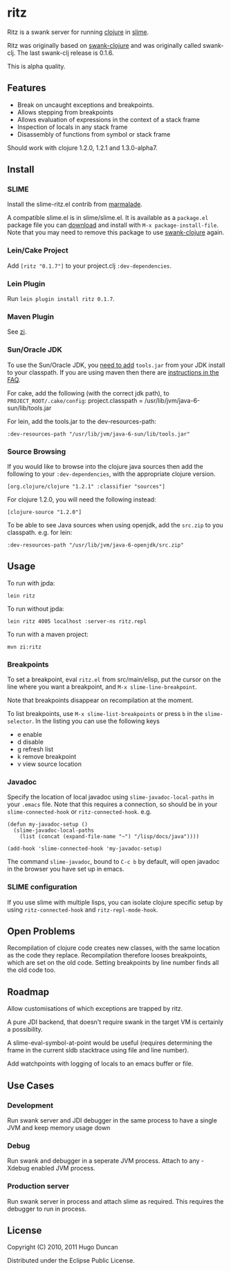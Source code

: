 # ritz

Ritz is a swank server for running [clojure](http://clojure.org) in
[slime](http://common-lisp.net/project/slime).

Ritz was originally based on
[swank-clojure](http://github.com/technomancy/swank-clojure) and was
originally called swank-clj.  The last swank-clj release is 0.1.6.

This is alpha quality.

## Features

- Break on uncaught exceptions and breakpoints.
- Allows stepping from breakpoints
- Allows evaluation of expressions in the context of a stack frame
- Inspection of locals in any stack frame
- Disassembly of functions from symbol or stack frame

Should work with clojure 1.2.0, 1.2.1 and 1.3.0-alpha7.

## Install

### SLIME

Install the slime-ritz.el contrib from [marmalade](http://marmalade-repo.org/).

A compatible slime.el is in slime/slime.el. It is available as a `package.el`
package file you can
[download](https://github.com/downloads/pallet/ritz/slime-20101113.1.tar)
and install with `M-x package-install-file`.  Note that you may need to remove
this package to use
[swank-clojure](https://github.com/technomancy/swank-clojure) again.

### Lein/Cake Project

Add `[ritz "0.1.7"]` to your project.clj `:dev-dependencies`.

### Lein Plugin

Run `lein plugin install ritz 0.1.7`.

### Maven Plugin

See [zi](https://github.com/pallet/zi).

### Sun/Oracle JDK

To use the Sun/Oracle JDK, you
[need to add](http://download.oracle.com/javase/1.5.0/docs/tooldocs/findingclasses.html)
`tools.jar` from your JDK install to your classpath. If you are using maven then
there are
[instructions in the FAQ](http://maven.apache.org/general.html#tools-jar-dependency).

For cake, add the following (with the correct jdk path), to
`PROJECT_ROOT/.cake/config`:
    project.classpath = /usr/lib/jvm/java-6-sun/lib/tools.jar

For lein, add the tools.jar to the dev-resources-path:

    :dev-resources-path "/usr/lib/jvm/java-6-sun/lib/tools.jar"

### Source Browsing

If you would like to browse into the clojure java sources then add the following
to your `:dev-dependencies`, with the appropriate clojure version.

    [org.clojure/clojure "1.2.1" :classifier "sources"]

For clojure 1.2.0, you will need the following instead:

    [clojure-source "1.2.0"]

To be able to see Java sources when using openjdk, add the `src.zip` to you
classpath. e.g. for lein:

    :dev-resources-path "/usr/lib/jvm/java-6-openjdk/src.zip"

## Usage

To run with jpda:

    lein ritz

To run without jpda:

    lein ritz 4005 localhost :server-ns ritz.repl

To run with a maven project:

    mvn zi:ritz

### Breakpoints

To set a breakpoint, eval `ritz.el` from src/main/elisp, put the cursor
on the line where you want a breakpoint, and `M-x slime-line-breakpoint`.

Note that breakpoints disappear on recompilation at the moment.

To list breakpoints, use `M-x slime-list-breakpoints` or press `b` in the
`slime-selector`.  In the listing you can use the following keys

 - e enable
 - d disable
 - g refresh list
 - k remove breakpoint
 - v view source location

### Javadoc

Specify the location of local javadoc using `slime-javadoc-local-paths` in
your `.emacs` file. Note that this requires a connection, so should be in
your `slime-connected-hook` or `ritz-connected-hook`. e.g.

    (defun my-javadoc-setup ()
      (slime-javadoc-local-paths
        (list (concat (expand-file-name "~") "/lisp/docs/java"))))

    (add-hook 'slime-connected-hook 'my-javadoc-setup)

The command `slime-javadoc`, bound to `C-c b` by default, will open javadoc in
the browser you have set up in emacs.

### SLIME configuration

If you use slime with multiple lisps, you can isolate clojure specific
setup by using `ritz-connected-hook` and `ritz-repl-mode-hook`.

## Open Problems

Recompilation of clojure code creates new classes, with the same location as the
code they replace.  Recompilation therefore looses breakpoints, which are set on
the old code. Setting breakpoints by line number finds all the old code too.

## Roadmap

Allow customisations of which exceptions are trapped by ritz.

A pure JDI backend, that doesn't require swank in the target VM is certainly a
possibility.

A slime-eval-symbol-at-point would be useful (requires determining the frame
in the current sldb stacktrace using file and line number).

Add watchpoints with logging of locals to an emacs buffer or file.

## Use Cases

### Development

Run swank server and JDI debugger in the same process to have a single JVM and keep
memory usage down

### Debug

Run swank and debugger in a seperate JVM process. Attach to any -Xdebug enabled
JVM process.

### Production server

Run swank server in process and attach slime as required. This requires the
debugger to run in process.

## License

Copyright (C) 2010, 2011 Hugo Duncan

Distributed under the Eclipse Public License.
